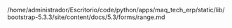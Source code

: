 /home/administrador/Escritorio/code/python/apps/maq_tech_erp/static/lib/bootstrap-5.3.3/site/content/docs/5.3/forms/range.md